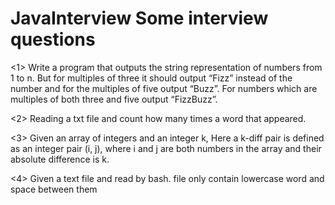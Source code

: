 # JavaInterview Some interview questions

<1>
Write a program that outputs the string representation of numbers from 1 to n.
But for multiples of three it should output “Fizz” instead of the number and 
for the multiples of five output “Buzz”. For numbers which are multiples of both three and five output “FizzBuzz”.

<2>
Reading a txt file and count how many times a word that appeared.

<3>
  Given an array of integers and an integer k, Here a k-diff pair is defined as an integer pair (i, j), where i and j are both numbers in the array and their absolute difference is k.
  
<4> 
  Given a text file and read by bash. file only contain lowercase word and space between them

